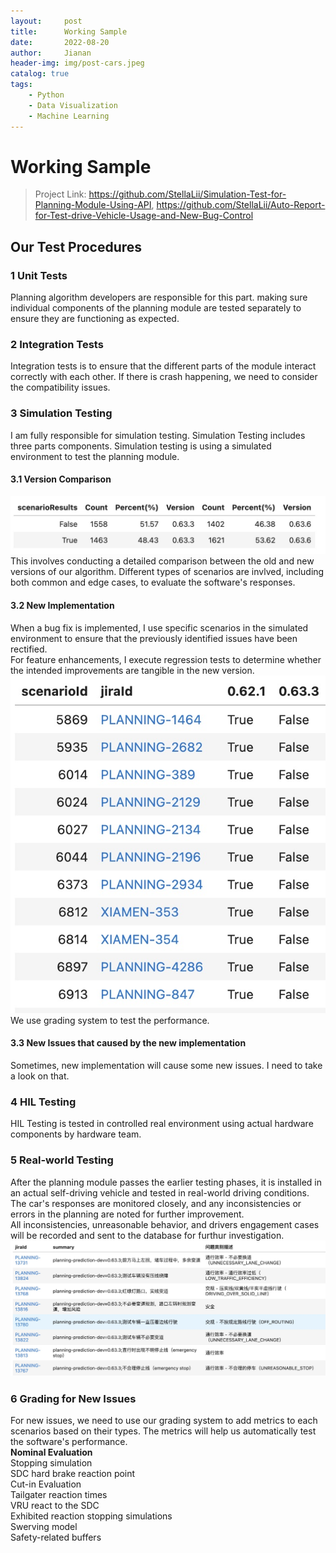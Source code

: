 ```yaml
---
layout:     post
title:      Working Sample
date:       2022-08-20
author:     Jianan
header-img: img/post-cars.jpeg
catalog: true
tags:
    - Python
    - Data Visualization
    - Machine Learning
---
```


# Working Sample

>Project Link: https://github.com/StellaLii/Simulation-Test-for-Planning-Module-Using-API, https://github.com/StellaLii/Auto-Report-for-Test-drive-Vehicle-Usage-and-New-Bug-Control

## Our Test Procedures
### 1 Unit Tests
Planning algorithm developers are responsible for this part. making sure individual components of the planning module are tested separately to ensure they are functioning as expected.

### 2 Integration Tests
Integration tests is to ensure that the different parts of the module interact correctly with each other. If there is crash happening, we need to consider the compatibility issues.

### 3 Simulation Testing
I am fully responsible for simulation testing. Simulation Testing includes three parts components. Simulation testing is using a simulated environment to test the planning module.

#### 3.1 Version Comparison
![UML](/picture/WorkingSample/VersionCompare.jpg)
This involves conducting a detailed comparison between the old and new versions of our algorithm. Different types of scenarios are invlved, including both common and edge cases, to evaluate the software's responses.
#### 3.2 New Implementation
When a bug fix is implemented, I use specific scenarios in the simulated environment to ensure that the previously identified issues have been rectified.  
For feature enhancements, I execute regression tests to determine whether the intended improvements are tangible in the new version.
![UML](/picture/WorkingSample/RetroTest.jpg)
We use grading system to test the performance.

#### 3.3 New Issues that caused by the new implementation
Sometimes, new implementation will cause some new issues. I need to take a look on that. 

### 4 HIL Testing
HIL Testing is tested in controlled real environment using actual hardware components by hardware team.

### 5 Real-world Testing
After the planning module passes the earlier testing phases, it is installed in an actual self-driving vehicle and tested in real-world driving conditions. The car's responses are monitored closely, and any inconsistencies or errors in the planning are noted for further improvement.  
All inconsistencies, unreasonable behavior, and drivers engagement cases will be recorded and sent to the database for furthur investigation. 
![UML](/picture/WorkingSample/NewIssues.jpg)

### 6 Grading for New Issues
For new issues, we need to use our grading system to add metrics to each scenarios based on their types. The metrics will help us automatically test the software's performance.         
**Nominal Evaluation**   
Stopping simulation    
SDC hard brake reaction point   
Cut-in Evaluation   
Tailgater reaction times   
VRU react to the SDC   
Exhibited reaction stopping simulations   
Swerving model   
Safety-related buffers   

